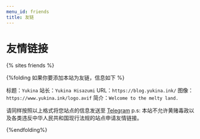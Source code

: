 ```yaml
---
menu_id: friends
title: 友链
---
```


# 友情链接

{% sites friends %}

{%folding 如果你要添加本站为友链，信息如下 %}

标题：`Yukina`
站长：`Yukina Hisazumi`
URL：`https://blog.yukina.ink/` 
图像：`https://www.yukina.ink/logo.avif`
简介：`Welcome to the melty land.`

请同样按照以上格式将您站点的信息发送至 [Telegram](https://t.me/npl8sezFwTyzqehtWcVou3qBb)
p.s: 本站不允许黄赌毒政以及各类违反中华人民共和国现行法规的站点申请友情链接。

{%endfolding%}
